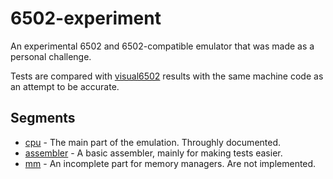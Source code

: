 # 6502-experiment

An experimental 6502 and 6502-compatible emulator that was made as a personal
challenge.

Tests are compared with [visual6502](http://visual6502.org/) results with the same
machine code as an attempt to be accurate.

## Segments

* [cpu](./cpu/) - The main part of the emulation. Throughly documented.
* [assembler](./assembler/) - A basic assembler, mainly for making tests easier.
* [mm](./mm/) - An incomplete part for memory managers. Are not implemented.